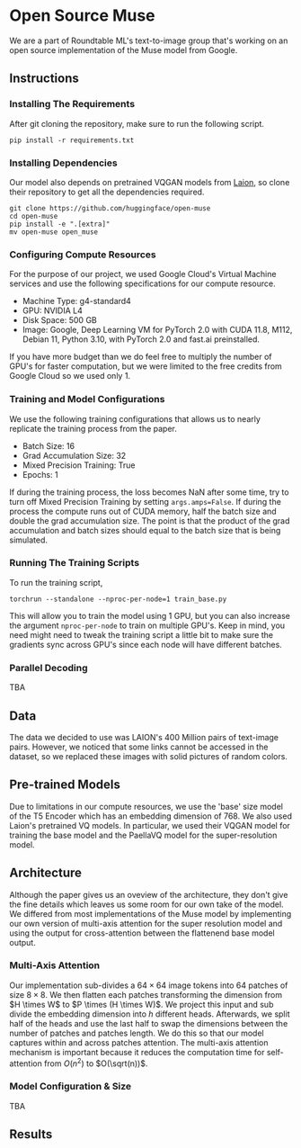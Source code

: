 # Open Source Muse
We are a part of Roundtable ML's text-to-image group that's working on an open source implementation of the Muse model from Google.
## Instructions
### Installing The Requirements
After git cloning the repository, make sure to run the following script.
```
pip install -r requirements.txt
```
### Installing Dependencies
Our model also depends on pretrained VQGAN models from [Laion](https://github.com/huggingface/open-muse), so clone their repository to get all the dependencies required.
```
git clone https://github.com/huggingface/open-muse
cd open-muse
pip install -e ".[extra]"
mv open-muse open_muse
```
### Configuring Compute Resources
For the purpose of our project, we used Google Cloud's Virtual Machine services and use the following specifications for our compute resource.

- Machine Type: g4-standard4
- GPU: NVIDIA L4
- Disk Space: 500 GB
- Image: Google, Deep Learning VM for PyTorch 2.0 with CUDA 11.8, M112, Debian 11, Python 3.10, with PyTorch 2.0 and fast.ai preinstalled.

If you have more budget than we do feel free to multiply the number of GPU's for faster computation, but we were limited to the free credits from Google Cloud so we used only 1.

### Training and Model Configurations
We use the following training configurations that allows us to nearly replicate the training process from the paper.
- Batch Size: 16
- Grad Accumulation Size: 32
- Mixed Precision Training: True
- Epochs: 1

If during the training process, the loss becomes NaN after some time, try to turn off Mixed Precision Training by setting `args.amps=False`. If during the process the compute runs out of CUDA memory, half the batch size and double the grad accumulation size. The point is that the product of the grad accumulation and batch sizes should equal to the batch size that is being simulated.

### Running The Training Scripts
To run the training script,
```
torchrun --standalone --nproc-per-node=1 train_base.py
```
This will allow you to train the model using 1 GPU, but you can also increase the argument `nproc-per-node` to train on multiple GPU's. Keep in mind, you need might need to tweak the training script a little bit to make sure the gradients sync across GPU's since each node will have different batches.

### Parallel Decoding
TBA

## Data
The data we decided to use was LAION's 400 Million pairs of text-image pairs. However, we noticed that some links cannot be accessed in the dataset, so we replaced these images with solid pictures of random colors. 

## Pre-trained Models
Due to limitations in our compute resources, we use the 'base' size model of the T5 Encoder which has an embedding dimension of 768. We also used Laion's pretrained VQ models. In particular, we used their VQGAN model for training the base model and the PaellaVQ model for the super-resolution model.

## Architecture
Although the paper gives us an oveview of the architecture, they don't give the fine details which leaves us some room for our own take of the model. We differed from most implementations of the Muse model by implementing our own version of multi-axis attention for the super resolution model and using the output for cross-attention between the flattenend base model output. 

### Multi-Axis Attention
Our implementation sub-divides a $64 \times 64$ image tokens into 64 patches of size $8 \times 8$. We then flatten each patches transforming the dimension from $H \times W\$ to $P \times (H \times W)\$. We project this input and sub divide the embedding dimension into $h$ different heads. Afterwards, we split half of the heads and use the last half to swap the dimensions between the number of patches and patches length. We do this so that our model captures within and across patches attention. The multi-axis attention mechanism is important because it reduces the computation time for self-attention from  $O(n^2)$ to $O(\sqrt(n))$.

### Model Configuration & Size
TBA

## Results
